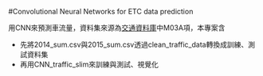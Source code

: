 #Convolutional Neural Networks for ETC data prediction

用CNN來預測車流量，資料集來源為[交通資料庫](http://tisvcloud.freeway.gov.tw)中M03A項，本專案含

* 先將2014\_sum.csv與2015\_sum.csv透過clean\_traffic\_data轉換成訓練、測試資料集
* 再用CNN\_traffic\_slim來訓練與測試、視覺化